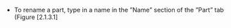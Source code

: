 

-   To rename a part, type in a name in the &rdquo;Name&rdquo; section of the &rdquo;Part&rdquo;
    tab (Figure&nbsp;[2.1.3.1]